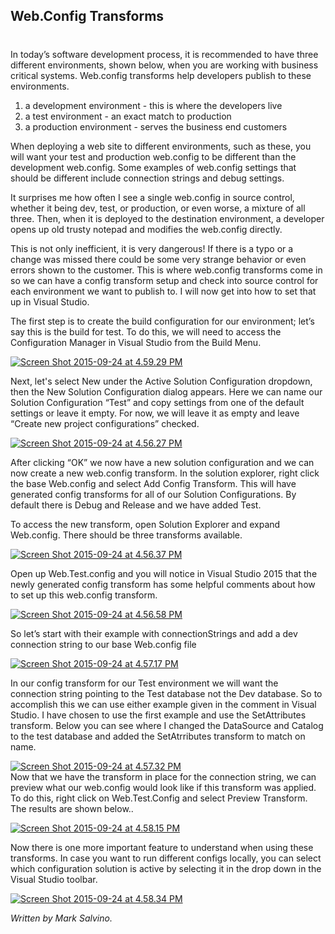 

## Web.Config Transforms 
#
In today’s software development process, it is recommended to have three different environments, shown below, when you are working with business critical systems. Web.config transforms help developers publish to these environments.

1. a development environment - this is where the developers live
2. a test environment - an exact match to production
3. a production environment - serves the business end customers

When deploying a web site to different environments, such as these, you will want your test and production web.config to be different than the development web.config. Some examples of web.config settings that should be different include connection strings and debug settings.

It surprises me how often I see a single web.config in source control, whether it being dev, test, or production, or even worse, a mixture of all three. Then, when it is deployed to the destination environment, a developer opens up old trusty notepad and modifies the web.config directly.

This is not only inefficient, it is very dangerous! If there is a typo or a change was missed there could be some very strange behavior or even errors shown to the customer. This is where web.config transforms come in so we can have a config transform setup and check into source control for each environment we want to publish to. I will now get into how to set that up in Visual Studio.

The first step is to create the build configuration for our environment; let’s say this is the build for test. To do this, we will need to access the Configuration Manager in Visual Studio from the Build Menu.

[![Screen Shot 2015-09-24 at 4.59.29 PM](https://intellitect.com/wp-content/uploads/2015/09/Screen-Shot-2015-09-24-at-4.59.29-PM.png)](https://intellitect.com/wp-content/uploads/2015/09/Screen-Shot-2015-09-24-at-4.59.29-PM.png "Web.config Transforms")

Next, let's select New under the Active Solution Configuration dropdown, then the New Solution Configuration dialog appears. Here we can name our Solution Configuration “Test” and copy settings from one of the default settings or leave it empty. For now, we will leave it as empty and leave “Create new project configurations” checked.

[![Screen Shot 2015-09-24 at 4.56.27 PM](https://intellitect.com/wp-content/uploads/2015/09/Screen-Shot-2015-09-24-at-4.56.27-PM.png)](https://intellitect.com/wp-content/uploads/2015/09/Screen-Shot-2015-09-24-at-4.56.27-PM.png "Web.config Transforms")

After clicking “OK” we now have a new solution configuration and we can now create a new web.config transform. In the solution explorer, right click the base Web.config and select Add Config Transform. This will have generated config transforms for all of our Solution Configurations. By default there is Debug and Release and we have added Test.

To access the new transform, open Solution Explorer and expand Web.config. There should be three transforms available.

[![Screen Shot 2015-09-24 at 4.56.37 PM](https://intellitect.com/wp-content/uploads/2015/09/Screen-Shot-2015-09-24-at-4.56.37-PM.png)](https://intellitect.com/wp-content/uploads/2015/09/Screen-Shot-2015-09-24-at-4.56.37-PM.png "Web.config Transforms")

Open up Web.Test.config and you will notice in Visual Studio 2015 that the newly generated config transform has some helpful comments about how to set up this web.config transform.

[![Screen Shot 2015-09-24 at 4.56.58 PM](https://intellitect.com/wp-content/uploads/2015/09/Screen-Shot-2015-09-24-at-4.56.58-PM.png)](https://intellitect.com/wp-content/uploads/2015/09/Screen-Shot-2015-09-24-at-4.56.58-PM.png "Web.config Transforms")

So let’s start with their example with connectionStrings and add a dev connection string to our base Web.config file

[![Screen Shot 2015-09-24 at 4.57.17 PM](https://intellitect.com/wp-content/uploads/2015/09/Screen-Shot-2015-09-24-at-4.57.17-PM.png)](https://intellitect.com/wp-content/uploads/2015/09/Screen-Shot-2015-09-24-at-4.57.17-PM.png "Web.config Transforms")

In our config transform for our Test environment we will want the connection string pointing to the Test database not the Dev database. So to accomplish this we can use either example given in the comment in Visual Studio. I have chosen to use the first example and use the SetAttributes transform. Below you can see where I changed the DataSource and Catalog to the test database and added the SetAtrributes transform to match on name.

[![Screen Shot 2015-09-24 at 4.57.32 PM](https://intellitect.com/wp-content/uploads/2015/09/Screen-Shot-2015-09-24-at-4.57.32-PM.png)](https://intellitect.com/wp-content/uploads/2015/09/Screen-Shot-2015-09-24-at-4.57.32-PM.png "Web.config Transforms")  
Now that we have the transform in place for the connection string, we can preview what our web.config would look like if this transform was applied. To do this, right click on Web.Test.Config and select Preview Transform. The results are shown below..

[![Screen Shot 2015-09-24 at 4.58.15 PM](https://intellitect.com/wp-content/uploads/2015/09/Screen-Shot-2015-09-24-at-4.58.15-PM.png)](https://intellitect.com/wp-content/uploads/2015/09/Screen-Shot-2015-09-24-at-4.58.15-PM.png "Web.config Transforms")

Now there is one more important feature to understand when using these transforms. In case you want to run different configs locally, you can select which configuration solution is active by selecting it in the drop down in the Visual Studio toolbar.

[![Screen Shot 2015-09-24 at 4.58.34 PM](https://intellitect.com/wp-content/uploads/2015/09/Screen-Shot-2015-09-24-at-4.58.34-PM.png)](https://intellitect.com/wp-content/uploads/2015/09/Screen-Shot-2015-09-24-at-4.58.34-PM.png "Web.config Transforms")

_Written by Mark Salvino._
